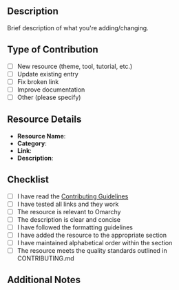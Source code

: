 ## Description
Brief description of what you're adding/changing.

## Type of Contribution
- [ ] New resource (theme, tool, tutorial, etc.)
- [ ] Update existing entry
- [ ] Fix broken link
- [ ] Improve documentation
- [ ] Other (please specify)

## Resource Details
<!-- Fill out if adding a new resource -->
- **Resource Name**:
- **Category**:
- **Link**:
- **Description**:

## Checklist
- [ ] I have read the [Contributing Guidelines](CONTRIBUTING.md)
- [ ] I have tested all links and they work
- [ ] The resource is relevant to Omarchy
- [ ] The description is clear and concise
- [ ] I have followed the formatting guidelines
- [ ] I have added the resource to the appropriate section
- [ ] I have maintained alphabetical order within the section
- [ ] The resource meets the quality standards outlined in CONTRIBUTING.md

## Additional Notes
<!-- Any additional information or context about this contribution -->